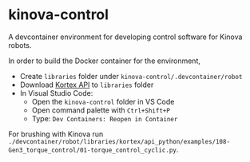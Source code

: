 # kinova-control

A devcontainer environment for developing control software for Kinova robots.

In order to build the Docker container for the environment,

- Create `libraries` folder under `kinova-control/.devcontainer/robot`
- Download [Kortex API](https://artifactory.kinovaapps.com/ui/api/v1/download?repoKey=generic-public&path=kortex%2FAPI%2F2.5.0%2Fkortex_api-2.5.0.post6-py3-none-any.whl) to `libraries` folder
- In Visual Studio Code:
	- Open the `kinova-control` folder in VS Code
	- Open command palette with `Ctrl+Shift+P`
	- Type: `Dev Containers: Reopen in Container`

For brushing with Kinova run `./devcontainer/robot/libraries/kortex/api_python/examples/108-Gen3_torque_control/01-torque_control_cyclic.py`.
